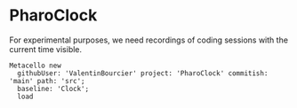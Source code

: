 # PharoClock

For experimental purposes, we need recordings of coding sessions with the current time visible.

```st
Metacello new
  githubUser: 'ValentinBourcier' project: 'PharoClock' commitish: 'main' path: 'src';
  baseline: 'Clock';
  load
```
